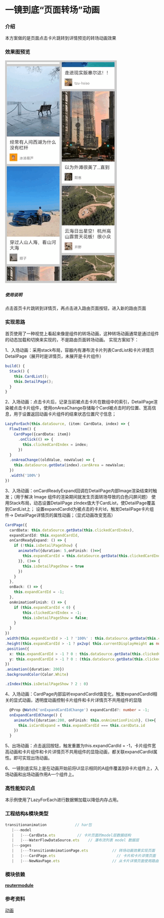 # 一镜到底“页面转场”动画
### 介绍
本方案做的是页面点击卡片跳转到详情预览的转场动画效果
### 效果图预览
![](../../product/entry/src/main/resources/base/media/transition_animation.gif)
##### 使用说明
点击首页卡片跳转到详情页，再点击进入路由页面按钮，进入新的路由页面
### 实现思路
首页使用了一种视觉上看起来像是组件的转场动画，这种转场动画通常是通过组件的动态加载和切换来实现的，不是路由页面转场动画。
实现方案如下：

1、入场动画：采用stack布局，容器内有瀑布流卡片列表CardList和卡片详情页DetailPage（展开时是详情页，未展开是卡片组件）
  ```ts
  build() {
    Stack() {
      this.CardList();
      this.DetailPage();
    }
  }
  ```
2、入场动画：点击卡片后，记录当前被点击卡片在数组中的索引，DetailPage渲染被点击卡片组件，使用onAreaChange存储每个Card被点击时的位置、宽高信息，用于设置返回动画卡片组件的结束状态位置尺寸信息；
  ```ts
  LazyForEach(this.dataSource, (item: CardData, index) => {
    FlowItem() {
      CardPage({cardData: item})
        .onClick(() => {
          this.clickedCardIndex = index;
        })
    }
    .onAreaChange((oldValue, newValue) => {
      this.dataSource.getData(index).cardArea = newValue;
    })
    .width('100%')
  })
  ```
3、入场动画：onCardReadyExpand回调在DetailPage内部Image渲染结束时触发；（用于解决 Image 组件的渲染期间就发生页面转场导致的白色闪屏问题）
使用Stack布局，动态设置DetailPage zIndex值大于CardList，使DetailPage覆盖到CardList上；
设置expandCardId为被点击的卡片Id，触发DetailPage卡片组件-> DetailPage详情页的属性动画；（显式动画改变宽高）
  ```ts
  CardPage({
    cardData: this.dataSource.getData(this.clickedCardIndex),
    expandCardId: this.expandCardId,
    onCardReadyExpand: () => {
      if (!this.isDetailPageShow) {
        animateTo({duration: 5,onFinish: ()=>{
          this.expandCardId = this.dataSource.getData(this.clickedCardIndex).id;
        }}, ()=> { 
          this.isDetailPageShow = true
        })
      }
    },
    onBack: () => {
      this.expandCardId = -1;
    },
    onAnimationFinish: () => {
      if (this.expandCardId < 0) {
          this.clickedCardIndex = -1;
          this.isDetailPageShow = false;
      }
    }
  })
  .width(this.expandCardId > -1 ? '100%' : this.dataSource.getData(this.clickedCardIndex).cardArea.width)
  .height(this.expandCardId > -1 ? px2vp( this.currentDisplayHeight as number) : this.dataSource.getData(this.clickedCardIndex).cardArea.height)
  .position({
    x: this.expandCardId > -1 ? 0 : this.dataSource.getData(this.clickedCardIndex).cardArea.position.x,
    y: this.expandCardId > -1 ? 0 : (this.dataSource.getData(this.clickedCardIndex).cardArea.position.y)
  })
  .animation({duration: 200})
  .backgroundColor(Color.White)
  ```
  ```ts
  .zIndex(this.isDetailPageShow ? 2 : 0)
  ```
4、入场动画：CardPage内部监听expandCardId值变化，触发expandCardId相关的显式动画，透明度动画控制卡片组件和卡片详情页不共用组件的显隐
  ```ts
    @Prop @Watch('onExpandCardIdChange') expandCardId?: number = -1;
    onExpandCardIdChange() {
      animateTo({duration:200, onFinish: this.onAnimationFinish}, ()=>{
        this.isCardExpand = this.expandCardId === this.cardData.id
      })
    }
  ```
5、出场动画：点击返回按钮，触发重置为this.expandCardId = -1，卡片组件宽高动画和卡片组件和卡片详情页不共用组件的显隐动画，都关联expandCardId属性。即可实现出场动画。

6、一镜到底实际上是在动画开始前将UI显示相同的A组件覆盖到B卡片组件上，入场动画和出场动画作用A一个组件上。

### 高性能知识点

本示例使用了LazyForEach进行数据懒加载以降低内存占用。

### 工程结构&模块类型
  ```ts
  transitionanimation             // har包
     |---model
     |   |---CardData.ets          // 卡片页面的model层数据结构
     |   |---WaterFlowDataSource.ets    // 瀑布流列表 model 数据层      
     |---pages
     |   |---TransitionAnimationPage.ets           // 转场动画效果实现页面
     |   |---CardPage.ets                            // 卡片和卡片详情页面
     |   |---NewNavPage.ets                        // 从卡片详情页面使用路由跳转到的页面
  ```
### 模块依赖

[**routermodule**](../routermodule)

### 参考资料
[动画](https://developer.huawei.com/consumer/cn/doc/harmonyos-references/4_10_u52a8_u753b-0000001820880989)
